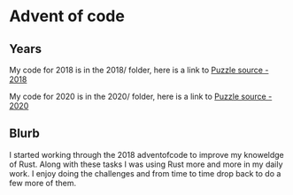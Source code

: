 # Advent of code

## Years
 My code for 2018 is in the 2018/ folder, here is a link to [Puzzle source - 2018](https://adventofcode.com/2018)

 My code for 2020 is in the 2020/ folder, here is a link to [Puzzle source - 2020](https://adventofcode.com/2020)

## Blurb

I started working through the 2018 adventofcode to improve my knoweldge of Rust. Along with these tasks I was using Rust more and more in my daily work.
I enjoy doing the challenges and from time to time drop back to do a few more of them.
